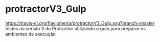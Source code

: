 # protractorV3_Gulp
https://travis-ci.org/flaviomeira/protractorV3_Gulp.svg?branch=master
testes na versão 3 do Protractor utilizando o gulp para preparar os ambientes de execução

